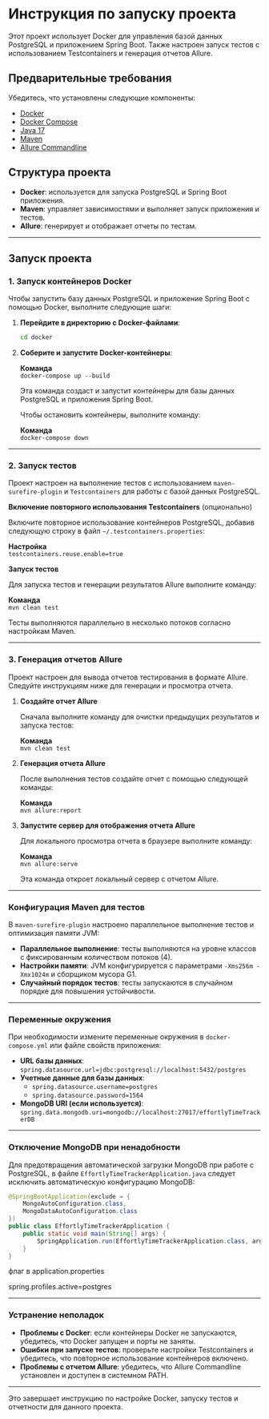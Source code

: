 
# Инструкция по запуску проекта

Этот проект использует Docker для управления базой данных PostgreSQL и приложением Spring Boot. Также настроен запуск тестов с использованием Testcontainers и генерация отчетов Allure.

## Предварительные требования

Убедитесь, что установлены следующие компоненты:

- [Docker](https://docs.docker.com/get-docker/)
- [Docker Compose](https://docs.docker.com/compose/install/)
- [Java 17](https://www.oracle.com/java/technologies/javase/jdk17-archive-downloads.html)
- [Maven](https://maven.apache.org/install.html)
- [Allure Commandline](https://docs.qameta.io/allure/#_installing_a_commandline)

## Структура проекта

- **Docker**: используется для запуска PostgreSQL и Spring Boot приложения.
- **Maven**: управляет зависимостями и выполняет запуск приложения и тестов.
- **Allure**: генерирует и отображает отчеты по тестам.

---

## Запуск проекта

### 1. Запуск контейнеров Docker

Чтобы запустить базу данных PostgreSQL и приложение Spring Boot с помощью Docker, выполните следующие шаги:

1. **Перейдите в директорию с Docker-файлами**:

   ```bash
   cd docker
   ```

2. **Соберите и запустите Docker-контейнеры**:

   **Команда**  
   `docker-compose up --build`

   Эта команда создаст и запустит контейнеры для базы данных PostgreSQL и приложения Spring Boot.

   Чтобы остановить контейнеры, выполните команду:

   **Команда**  
   `docker-compose down`

---

### 2. Запуск тестов

Проект настроен на выполнение тестов с использованием `maven-surefire-plugin` и `Testcontainers` для работы с базой данных PostgreSQL.

**Включение повторного использования Testcontainers** (опционально)

Включите повторное использование контейнеров PostgreSQL, добавив следующую строку в файл `~/.testcontainers.properties`:

**Настройка**  
`testcontainers.reuse.enable=true`

**Запуск тестов**

Для запуска тестов и генерации результатов Allure выполните команду:

**Команда**  
`mvn clean test`

Тесты выполняются параллельно в несколько потоков согласно настройкам Maven.

---

### 3. Генерация отчетов Allure

Проект настроен для вывода отчетов тестирования в формате Allure. Следуйте инструкциям ниже для генерации и просмотра отчета.

1. **Создайте отчет Allure**

   Сначала выполните команду для очистки предыдущих результатов и запуска тестов:

   **Команда**  
   `mvn clean test`

2. **Генерация отчета Allure**

   После выполнения тестов создайте отчет с помощью следующей команды:

   **Команда**  
   `mvn allure:report`

3. **Запустите сервер для отображения отчета Allure**

   Для локального просмотра отчета в браузере выполните команду:

   **Команда**  
   `mvn allure:serve`

   Эта команда откроет локальный сервер с отчетом Allure.

---

### Конфигурация Maven для тестов

В `maven-surefire-plugin` настроено параллельное выполнение тестов и оптимизация памяти JVM:

- **Параллельное выполнение**: тесты выполняются на уровне классов с фиксированным количеством потоков (4).
- **Настройки памяти**: JVM конфигурируется с параметрами `-Xms256m -Xmx1024m` и сборщиком мусора G1.
- **Случайный порядок тестов**: тесты запускаются в случайном порядке для повышения устойчивости.

---

### Переменные окружения

При необходимости измените переменные окружения в `docker-compose.yml` или файле свойств приложения:

- **URL базы данных**: `spring.datasource.url=jdbc:postgresql://localhost:5432/postgres`
- **Учетные данные для базы данных**:
  - `spring.datasource.username=postgres`
  - `spring.datasource.password=1564`
- **MongoDB URI (если используется)**: `spring.data.mongodb.uri=mongodb://localhost:27017/effortlyTimeTrackerDB`

---

### Отключение MongoDB при ненадобности

Для предотвращения автоматической загрузки MongoDB при работе с PostgreSQL, в файле `EffortlyTimeTrackerApplication.java` следует исключить автоматическую конфигурацию MongoDB:

```java
@SpringBootApplication(exclude = {
    MongoAutoConfiguration.class,
    MongoDataAutoConfiguration.class
})
public class EffortlyTimeTrackerApplication {
    public static void main(String[] args) {
        SpringApplication.run(EffortlyTimeTrackerApplication.class, args);
    }
}
```

флаг в application.properties

spring.profiles.active=postgres


---

### Устранение неполадок

- **Проблемы с Docker**: если контейнеры Docker не запускаются, убедитесь, что Docker запущен и порты не заняты.
- **Ошибки при запуске тестов**: проверьте настройки Testcontainers и убедитесь, что повторное использование контейнеров включено.
- **Проблемы с отчетом Allure**: убедитесь, что Allure Commandline установлен и доступен в системном PATH.

---

Это завершает инструкцию по настройке Docker, запуску тестов и отчетности для данного проекта.
